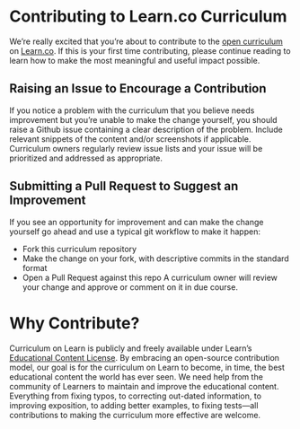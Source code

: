 # Contributing to Learn.co Curriculum
We’re really excited that you’re about to contribute to the [open
curriculum](https://learn.co/content-license) on [Learn.co](https://learn.co).
If this is your first time contributing, please continue reading to learn how
to make the most meaningful and useful impact possible.
## Raising an Issue to Encourage a Contribution
If you notice a problem with the curriculum that you believe needs improvement
but you’re unable to make the change yourself, you should raise a Github issue
containing a clear description of the problem. Include relevant snippets of
the content and/or screenshots if applicable. Curriculum owners regularly review
issue lists and your issue will be prioritized and addressed as appropriate.
## Submitting a Pull Request to Suggest an Improvement
If you see an opportunity for improvement and can make the change yourself go
ahead and use a typical git workflow to make it happen:
* Fork this curriculum repository
* Make the change on your fork, with descriptive commits in the standard format
* Open a Pull Request against this repo
A curriculum owner will review your change and approve or comment on it in due
course.
# Why Contribute?
Curriculum on Learn is publicly and freely available under Learn’s
[Educational Content License](https://learn.co/content-license). By
embracing an open-source contribution model, our goal is for the curriculum
on Learn to become, in time, the best educational content the world has
ever seen.
We need help from the community of Learners to maintain and improve the
educational content. Everything from fixing typos, to correcting
out-dated information, to improving exposition, to adding better examples,
to fixing tests—all contributions to making the curriculum more effective are
welcome.
